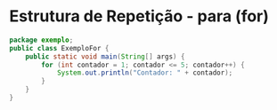 # Estrutura de Repetição - para (for)

```java
package exemplo;
public class ExemploFor {
    public static void main(String[] args) {
        for (int contador = 1; contador <= 5; contador++) {
            System.out.println("Contador: " + contador);
        }
    }
}
```
